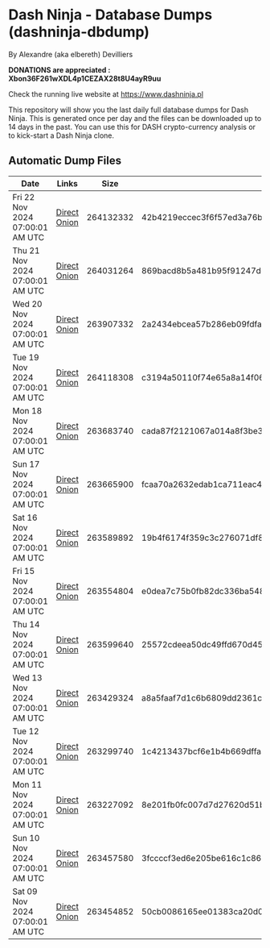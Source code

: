 # Dash Ninja - Database Dumps (dashninja-dbdump)
By Alexandre (aka elbereth) Devilliers

**DONATIONS are appreciated : Xbon36F261wXDL4p1CEZAX28t8U4ayR9uu**

Check the running live website at https://www.dashninja.pl

This repository will show you the last daily full database dumps for Dash Ninja. This is generated once per day and the files can be downloaded up to 14 days in the past.
You can use this for DASH crypto-currency analysis or to kick-start a Dash Ninja clone.


## Automatic Dump Files
| Date | Links | Size | SHA256 |
|--|--|--|--|
| Fri 22 Nov 2024 07:00:01 AM UTC | [Direct](https://oshi.at/cRAv) [Onion](http://5ety7tpkim5me6eszuwcje7bmy25pbtrjtue7zkqqgziljwqy3rrikqd.onion/cRAv) | 264132332 | 42b4219eccec3f6f57ed3a76b96dd87b35ee30729452e69d458c573a42405349 | 
| Thu 21 Nov 2024 07:00:01 AM UTC | [Direct](https://oshi.at/wfsr) [Onion](http://5ety7tpkim5me6eszuwcje7bmy25pbtrjtue7zkqqgziljwqy3rrikqd.onion/wfsr) | 264031264 | 869bacd8b5a481b95f91247ddd918ff4975d99b0acacc592fc0ee1b49aee7d12 | 
| Wed 20 Nov 2024 07:00:01 AM UTC | [Direct](https://oshi.at/ZSDb) [Onion](http://5ety7tpkim5me6eszuwcje7bmy25pbtrjtue7zkqqgziljwqy3rrikqd.onion/ZSDb) | 263907332 | 2a2434ebcea57b286eb09fdfa027c364dd284ea7ad2fb5ffbea3a79222d98533 | 
| Tue 19 Nov 2024 07:00:01 AM UTC | [Direct](https://oshi.at/eVXTJ) [Onion](http://5ety7tpkim5me6eszuwcje7bmy25pbtrjtue7zkqqgziljwqy3rrikqd.onion/eVXTJ) | 264118308 | c3194a50110f74e65a8a14f068e49482bd7d69fa3f809e0afb8cf9d863643f9e | 
| Mon 18 Nov 2024 07:00:01 AM UTC | [Direct](https://oshi.at/gBTV) [Onion](http://5ety7tpkim5me6eszuwcje7bmy25pbtrjtue7zkqqgziljwqy3rrikqd.onion/gBTV) | 263683740 | cada87f2121067a014a8f3be3d9ea2c0a4b54087c1bf0a6037ad7d848b010a24 | 
| Sun 17 Nov 2024 07:00:01 AM UTC | [Direct](https://oshi.at/PYmk) [Onion](http://5ety7tpkim5me6eszuwcje7bmy25pbtrjtue7zkqqgziljwqy3rrikqd.onion/PYmk) | 263665900 | fcaa70a2632edab1ca711eac4f4bf24635fc13506b5ef6542ca8f5fe993670f4 | 
| Sat 16 Nov 2024 07:00:01 AM UTC | [Direct](https://oshi.at/FPSc) [Onion](http://5ety7tpkim5me6eszuwcje7bmy25pbtrjtue7zkqqgziljwqy3rrikqd.onion/FPSc) | 263589892 | 19b4f6174f359c3c276071df85d760527060b575f5dd09c90e7191dcc932cf62 | 
| Fri 15 Nov 2024 07:00:01 AM UTC | [Direct](https://oshi.at/fWJp) [Onion](http://5ety7tpkim5me6eszuwcje7bmy25pbtrjtue7zkqqgziljwqy3rrikqd.onion/fWJp) | 263554804 | e0dea7c75b0fb82dc336ba5484aa6c3a98e3d0f7aaccacf3842a37a6304243f9 | 
| Thu 14 Nov 2024 07:00:01 AM UTC | [Direct](https://oshi.at/nsvh) [Onion](http://5ety7tpkim5me6eszuwcje7bmy25pbtrjtue7zkqqgziljwqy3rrikqd.onion/nsvh) | 263599640 | 25572cdeea50dc49ffd670d45a22d4f47e21c74aa5604d64b317bb4d8782356d | 
| Wed 13 Nov 2024 07:00:01 AM UTC | [Direct](https://oshi.at/PpFS) [Onion](http://5ety7tpkim5me6eszuwcje7bmy25pbtrjtue7zkqqgziljwqy3rrikqd.onion/PpFS) | 263429324 | a8a5faaf7d1c6b6809dd2361ccd1c6f9e24711f98c64fb5d89e75be5ea7f6c9b | 
| Tue 12 Nov 2024 07:00:01 AM UTC | [Direct](https://oshi.at/aLGh) [Onion](http://5ety7tpkim5me6eszuwcje7bmy25pbtrjtue7zkqqgziljwqy3rrikqd.onion/aLGh) | 263299740 | 1c4213437bcf6e1b4b669dffaa5bd79b17b812d61c49a2e9c88ee6a485c1c6a2 | 
| Mon 11 Nov 2024 07:00:01 AM UTC | [Direct](https://oshi.at/UZvP) [Onion](http://5ety7tpkim5me6eszuwcje7bmy25pbtrjtue7zkqqgziljwqy3rrikqd.onion/UZvP) | 263227092 | 8e201fb0fc007d7d27620d51babccd8554c327d64cae0f10fbd1aaa49346e189 | 
| Sun 10 Nov 2024 07:00:01 AM UTC | [Direct](https://oshi.at/DfTz) [Onion](http://5ety7tpkim5me6eszuwcje7bmy25pbtrjtue7zkqqgziljwqy3rrikqd.onion/DfTz) | 263457580 | 3fccccf3ed6e205be616c1c8604a9008845e529888846b32f00b2ab5f71ef6fd | 
| Sat 09 Nov 2024 07:00:01 AM UTC | [Direct](https://oshi.at/carL) [Onion](http://5ety7tpkim5me6eszuwcje7bmy25pbtrjtue7zkqqgziljwqy3rrikqd.onion/carL) | 263454852 | 50cb0086165ee01383ca20d073bbecdb72731937103c4400bc0e9e7440b7239b | 
